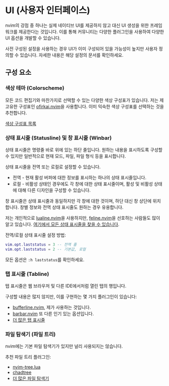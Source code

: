 # UI (사용자 인터페이스)
nvim의 강점 중 하나는 실제 네이티브 UI를 제공하지 않고 대신 UI 생성을 위한 프레임워크를 제공한다는 것입니다. 이를 통해 커뮤니티는 다양한 플러그인을 사용하여 다양한 UI 옵션을 개발할 수 있습니다.

사전 구성된 설정을 사용하는 경우 UI가 이미 구성되어 있을 가능성이 높지만 사용자 정의할 수 있습니다. 자세한 내용은 해당 설정의 문서를 확인하세요.

## 구성 요소

### 색상 테마 (Colorscheme)
모든 코드 편집기와 마찬가지로 선택할 수 있는 다양한 색상 구성표가 있습니다. 저는 제 고유한 구성표인 [ofirkai.nvim](https://github.com/ofirgall/ofirkai.nvim)을 사용합니다. 이미 익숙한 색상 구성표를 선택하는 것을 추천합니다.

[색상 구성표 목록](https://github.com/rockerBOO/awesome-neovim#colorscheme)

### 상태 표시줄 (Statusline) 및 창 표시줄 (Winbar)
상태 표시줄은 명령줄 바로 위에 있는 하단 줄입니다. 
원하는 내용을 표시하도록 구성할 수 있지만 일반적으로 현재 모드, 파일, 파일 형식 등을 표시합니다.

상태 표시줄을 전역 또는 로컬로 설정할 수 있습니다.
* 전역 - 현재 활성 버퍼에 대한 정보를 표시하는 하나의 상태 표시줄입니다.
* 로컬 - 비활성 상태인 경우에도 각 창에 대한 상태 표시줄이며, 활성 및 비활성 상태에 대해 다른 디자인을 구성할 수 있습니다.

창 표시줄은 상태 표시줄과 동일하지만 각 창에 대한 것이며, 하단 대신 창 상단에 위치합니다. 창별 정보와 전역 상태 표시줄도 원하는 경우 유용합니다.

저는 개인적으로 [lualine.nvim](https://github.com/nvim-lualine/lualine.nvim)을 사용하지만, [feline.nvim](https://github.com/feline-nvim/feline.nvim)을 선호하는 사람들도 많이 알고 있습니다. [여기에서 모든 상태 표시줄을 찾을 수 있습니다](https://github.com/rockerBOO/awesome-neovim#statusline).

전역/로컬 상태 표시줄 설정 방법:
```lua
vim.opt.laststatus = 3 -- 전역 줄
vim.opt.laststatus = 2 -- 기본값, 로컬
```
모든 옵션은 `:h laststatus`를 확인하세요.

### 탭 표시줄 (Tabline)
탭 표시줄은 웹 브라우저 및 다른 IDE에서처럼 열린 탭의 행입니다.

구성할 내용은 많지 않지만, 이를 구현하는 몇 가지 플러그인이 있습니다:
* [bufferline.nvim](https://github.com/akinsho/bufferline.nvim), 제가 사용하는 것입니다.
* [barbar.nvim](https://github.com/romgrk/barbar.nvim) 또 다른 인기 있는 옵션입니다.
* [더 많은 탭 표시줄](https://github.com/rockerBOO/awesome-neovim#tabline)

### 파일 탐색기 (파일 트리)
nvim에는 기본 파일 탐색기가 있지만 널리 사용되지는 않습니다.

추천 파일 트리 플러그인:
* [nvim-tree.lua](https://github.com/kyazdani42/nvim-tree.lua)
* [chadtree](https://github.com/ms-jpq/chadtree)
* [더 많은 파일 탐색기](https://github.com/rockerBOO/awesome-neovim#file-explorer)
